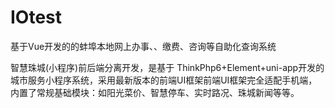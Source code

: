 # IOtest
基于Vue开发的的蚌埠本地网上办事、、缴费、咨询等自助化查询系统

智慧珠城(小程序)前后端分离开发，是基于 ThinkPhp6+Element+uni-app开发的城市服务小程序系统，采用最新版本的前端UI框架前端UI框架完全适配手机端，
内置了常规基础模块：如阳光菜价、智慧停车、实时路况、珠城新闻等等。
